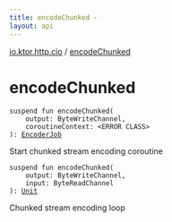 ```yaml
---
title: encodeChunked - 
layout: api
---
```


<div class='api-docs-breadcrumbs'><a href="index.html">io.ktor.http.cio</a> / <a href="./encode-chunked.html">encodeChunked</a></div>

# encodeChunked

<div class="overload-group" markdown="1">

<div class="signature"><code><span class="keyword">suspend</span> <span class="keyword">fun </span><span class="identifier">encodeChunked</span><span class="symbol">(</span><br/>&nbsp;&nbsp;&nbsp;&nbsp;<span class="parameterName" id="io.ktor.http.cio$encodeChunked(kotlinx.coroutines.io.ByteWriteChannel, )/output">output</span><span class="symbol">:</span>&nbsp;<span class="identifier">ByteWriteChannel</span><span class="symbol">, </span><br/>&nbsp;&nbsp;&nbsp;&nbsp;<span class="parameterName" id="io.ktor.http.cio$encodeChunked(kotlinx.coroutines.io.ByteWriteChannel, )/coroutineContext">coroutineContext</span><span class="symbol">:</span>&nbsp;<span class="identifier">&lt;ERROR CLASS&gt;</span><br/><span class="symbol">)</span><span class="symbol">: </span><a href="-encoder-job.html"><span class="identifier">EncoderJob</span></a></code></div>

Start chunked stream encoding coroutine

</div>
<div class="overload-group" markdown="1">

<div class="signature"><code><span class="keyword">suspend</span> <span class="keyword">fun </span><span class="identifier">encodeChunked</span><span class="symbol">(</span><br/>&nbsp;&nbsp;&nbsp;&nbsp;<span class="parameterName" id="io.ktor.http.cio$encodeChunked(kotlinx.coroutines.io.ByteWriteChannel, kotlinx.coroutines.io.ByteReadChannel)/output">output</span><span class="symbol">:</span>&nbsp;<span class="identifier">ByteWriteChannel</span><span class="symbol">, </span><br/>&nbsp;&nbsp;&nbsp;&nbsp;<span class="parameterName" id="io.ktor.http.cio$encodeChunked(kotlinx.coroutines.io.ByteWriteChannel, kotlinx.coroutines.io.ByteReadChannel)/input">input</span><span class="symbol">:</span>&nbsp;<span class="identifier">ByteReadChannel</span><br/><span class="symbol">)</span><span class="symbol">: </span><a href="https://kotlinlang.org/api/latest/jvm/stdlib/kotlin/-unit/index.html"><span class="identifier">Unit</span></a></code></div>

Chunked stream encoding loop

</div>
